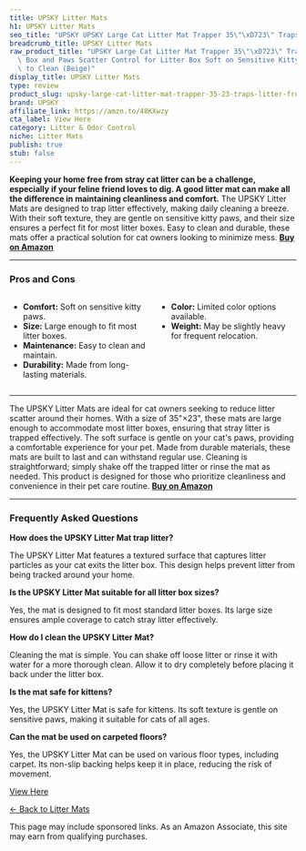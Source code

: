 ```yaml
---
title: UPSKY Litter Mats
h1: UPSKY Litter Mats
seo_title: "UPSKY UPSKY Large Cat Litter Mat Trapper 35\"\xD723\" Traps\u2026"
breadcrumb_title: UPSKY Litter Mats
raw_product_title: "UPSKY Large Cat Litter Mat Trapper 35\"\xD723\" Traps Litter from\
  \ Box and Paws Scatter Control for Litter Box Soft on Sensitive Kitty Paws Easy\
  \ to Clean (Beige)"
display_title: UPSKY Litter Mats
type: review
product_slug: upsky-large-cat-litter-mat-trapper-35-23-traps-litter-from-box-and-paws-accf5076
brand: UPSKY
affiliate_link: https://amzn.to/48KXwzy
cta_label: View Here
category: Litter & Odor Control
niche: Litter Mats
publish: true
stub: false
---
```


<div id="intro" class="full-width">
  <p><strong>Keeping your home free from stray cat litter can be a challenge, especially if your feline friend loves to dig. A good litter mat can make all the difference in maintaining cleanliness and comfort.</strong> The UPSKY Litter Mats are designed to trap litter effectively, making daily cleaning a breeze. With their soft texture, they are gentle on sensitive kitty paws, and their size ensures a perfect fit for most litter boxes. Easy to clean and durable, these mats offer a practical solution for cat owners looking to minimize mess. <a href="https://amzn.to/48KXwzy" rel="nofollow sponsored noopener" target="_blank"><strong>Buy on Amazon</strong></a></p>
</div>

<hr />
<h3 id="pros-cons">Pros and Cons</h3>
<div class="pc-grid" style="display:grid;grid-template-columns:1fr 1fr;gap:16px;">
  <ul>
    <li><strong>Comfort:</strong> Soft on sensitive kitty paws.</li>
    <li><strong>Size:</strong> Large enough to fit most litter boxes.</li>
    <li><strong>Maintenance:</strong> Easy to clean and maintain.</li>
    <li><strong>Durability:</strong> Made from long-lasting materials.</li>
  </ul>
  <ul>
    <li><strong>Color:</strong> Limited color options available.</li>
    <li><strong>Weight:</strong> May be slightly heavy for frequent relocation.</li>
  </ul>
</div>
<hr />

<div class="full-width">
  <p>The UPSKY Litter Mats are ideal for cat owners seeking to reduce litter scatter around their homes. With a size of 35"×23", these mats are large enough to accommodate most litter boxes, ensuring that stray litter is trapped effectively. The soft surface is gentle on your cat's paws, providing a comfortable experience for your pet. Made from durable materials, these mats are built to last and can withstand regular use. Cleaning is straightforward; simply shake off the trapped litter or rinse the mat as needed. This product is designed for those who prioritize cleanliness and convenience in their pet care routine. <a href="https://amzn.to/48KXwzy" rel="nofollow sponsored noopener" target="_blank"><strong>Buy on Amazon</strong></a></p>
</div>

<hr />
<h3 id="faqs">Frequently Asked Questions</h3>

<p><strong>How does the UPSKY Litter Mat trap litter?</strong></p>
<p>The UPSKY Litter Mat features a textured surface that captures litter particles as your cat exits the litter box. This design helps prevent litter from being tracked around your home.</p>

<p><strong>Is the UPSKY Litter Mat suitable for all litter box sizes?</strong></p>
<p>Yes, the mat is designed to fit most standard litter boxes. Its large size ensures ample coverage to catch stray litter effectively.</p>

<p><strong>How do I clean the UPSKY Litter Mat?</strong></p>
<p>Cleaning the mat is simple. You can shake off loose litter or rinse it with water for a more thorough clean. Allow it to dry completely before placing it back under the litter box.</p>

<p><strong>Is the mat safe for kittens?</strong></p>
<p>Yes, the UPSKY Litter Mat is safe for kittens. Its soft texture is gentle on sensitive paws, making it suitable for cats of all ages.</p>

<p><strong>Can the mat be used on carpeted floors?</strong></p>
<p>Yes, the UPSKY Litter Mat can be used on various floor types, including carpet. Its non-slip backing helps keep it in place, reducing the risk of movement.</p>
<p><a class="btn" href="https://amzn.to/48KXwzy" target="_blank" rel="nofollow sponsored noopener">View Here</a></p>
<p><a href="/roundups/litter-odor-control/litter-mats/">← Back to Litter Mats</a></p>
<aside class="disclosure">This page may include sponsored links. As an Amazon Associate, this site may earn from qualifying purchases.</aside>
